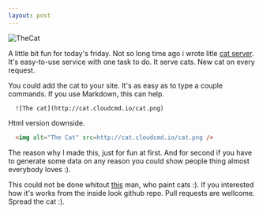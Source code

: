 ```yaml
---
layout: post
---
```


![TheCat](http://cat.cloudcmd.io/cat.png "The Cat")

A little bit fun for today's friday.
Not so long time ago i wrote litle [cat server](http://coderaiser.github.io/thecat "The Cat").
It's easy-to-use service with one task to do. It serve cats. New cat on every request.

You could add the cat to your site. It's as easy as to type a couple commands.
If you use Markdown, this can help.

```
  ![The cat](http://cat.cloudcmd.io/cat.png)
```

Html version downside.
```html
  <img alt="The Cat" src=http://cat.cloudcmd.io/cat.png />
```

The reason why I made this, just for fun at first. And for second if you have to
generate some data on any reason you could show people thing almost everybody loves :).

This could not be done whitout [this](http://iconka.com "Iconka") man, who paint cats :).
If you interested how it's works from the inside look github repo.
Pull requests are wellcome. Spread the cat :).
